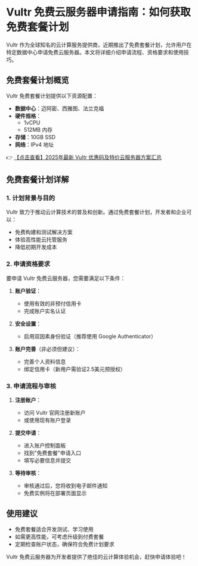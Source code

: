 # Vultr 免费云服务器申请指南：如何获取免费套餐计划

Vultr 作为全球知名的云计算服务提供商，近期推出了免费套餐计划，允许用户在特定数据中心申请免费云服务器。本文将详细介绍申请流程、资格要求和使用技巧。

## 免费套餐计划概览

Vultr 免费套餐计划提供以下资源配置：
- **数据中心**：迈阿密、西雅图、法兰克福
- **硬件规格**：
  - 1vCPU
  - 512MB 内存
- **存储**：10GB SSD
- **网络**：IPv4 地址

👉 [【点击查看】2025年最新 Vultr 优惠码及特价云服务器方案汇总](https://bit.ly/VuLtr)

## 免费套餐计划详解

### 1. 计划背景与目的

Vultr 致力于推动云计算技术的普及和创新。通过免费套餐计划，开发者和企业可以：
- 免费构建和测试解决方案
- 体验高性能云托管服务
- 降低初期开发成本

### 2. 申请资格要求

要申请 Vultr 免费云服务器，您需要满足以下条件：

1. **账户验证**：
   - 使用有效的非预付信用卡
   - 完成账户实名认证

2. **安全设置**：
   - 启用双因素身份验证（推荐使用 Google Authenticator）

3. **账户完善**（非必须但建议）：
   - 完善个人资料信息
   - 绑定信用卡（新用户需验证2.5美元预授权）

### 3. 申请流程与审核

1. **注册账户**：
   - 访问 Vultr 官网注册新账户
   - 或使用现有账户登录

2. **提交申请**：
   - 进入账户控制面板
   - 找到"免费套餐"申请入口
   - 填写必要信息并提交

3. **等待审核**：
   - 审核通过后，您将收到电子邮件通知
   - 免费实例将在部署页面显示

## 使用建议

- 免费套餐适合开发测试、学习使用
- 如需更高性能，可考虑升级到付费套餐
- 定期检查账户状态，确保符合免费计划要求

Vultr 免费云服务器为开发者提供了绝佳的云计算体验机会，赶快申请体验吧！